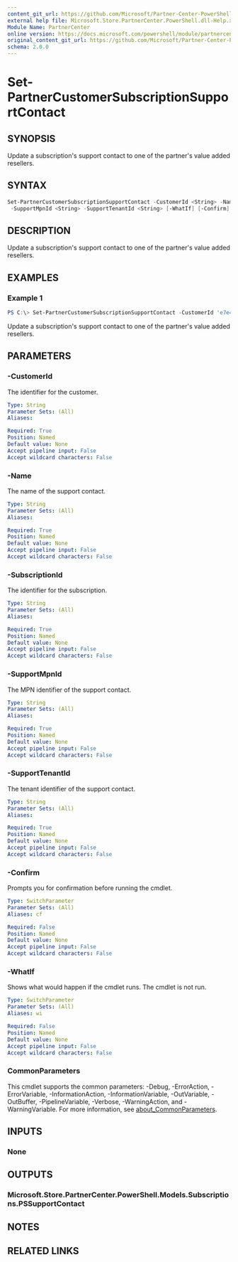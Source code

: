 ```yaml
---
content_git_url: https://github.com/Microsoft/Partner-Center-PowerShell/blob/master/docs/help/Set-PartnerCustomerSubscriptionSupportContact.md
external help file: Microsoft.Store.PartnerCenter.PowerShell.dll-Help.xml
Module Name: PartnerCenter
online version: https://docs.microsoft.com/powershell/module/partnercenter/Set-PartnerCustomerSubscriptionSupportContact
original_content_git_url: https://github.com/Microsoft/Partner-Center-PowerShell/blob/master/docs/help/Set-PartnerCustomerSubscriptionSupportContact.md
schema: 2.0.0
---
```


# Set-PartnerCustomerSubscriptionSupportContact

## SYNOPSIS
Update a subscription's support contact to one of the partner's value added resellers.

## SYNTAX

```powershell
Set-PartnerCustomerSubscriptionSupportContact -CustomerId <String> -Name <String> -SubscriptionId <String>
 -SupportMpnId <String> -SupportTenantId <String> [-WhatIf] [-Confirm] [<CommonParameters>]
```

## DESCRIPTION
Update a subscription's support contact to one of the partner's value added resellers.

## EXAMPLES

### Example 1
```powershell
PS C:\> Set-PartnerCustomerSubscriptionSupportContact -CustomerId 'e7e428c6-30b3-4301-b0d4-bb397d7d923d' -Name 'Value Add Reseller' -SubscriptionId '87e74b43-243f-4f0c-bbd8-b602f33b4ab1' -SupportMpnId '9999999' -SupportTenantId 'f6671752-4eec-4fec-a6ff-d05b35b8af07'
```

Update a subscription's support contact to one of the partner's value added resellers.

## PARAMETERS

### -CustomerId
The identifier for the customer.

```yaml
Type: String
Parameter Sets: (All)
Aliases:

Required: True
Position: Named
Default value: None
Accept pipeline input: False
Accept wildcard characters: False
```

### -Name
The name of the support contact.

```yaml
Type: String
Parameter Sets: (All)
Aliases:

Required: True
Position: Named
Default value: None
Accept pipeline input: False
Accept wildcard characters: False
```

### -SubscriptionId
The identifier for the subscription.

```yaml
Type: String
Parameter Sets: (All)
Aliases:

Required: True
Position: Named
Default value: None
Accept pipeline input: False
Accept wildcard characters: False
```

### -SupportMpnId
The MPN identifier of the support contact.

```yaml
Type: String
Parameter Sets: (All)
Aliases:

Required: True
Position: Named
Default value: None
Accept pipeline input: False
Accept wildcard characters: False
```

### -SupportTenantId
The tenant identifier of the support contact.

```yaml
Type: String
Parameter Sets: (All)
Aliases:

Required: True
Position: Named
Default value: None
Accept pipeline input: False
Accept wildcard characters: False
```

### -Confirm
Prompts you for confirmation before running the cmdlet.

```yaml
Type: SwitchParameter
Parameter Sets: (All)
Aliases: cf

Required: False
Position: Named
Default value: None
Accept pipeline input: False
Accept wildcard characters: False
```

### -WhatIf
Shows what would happen if the cmdlet runs.
The cmdlet is not run.

```yaml
Type: SwitchParameter
Parameter Sets: (All)
Aliases: wi

Required: False
Position: Named
Default value: None
Accept pipeline input: False
Accept wildcard characters: False
```

### CommonParameters
This cmdlet supports the common parameters: -Debug, -ErrorAction, -ErrorVariable, -InformationAction, -InformationVariable, -OutVariable, -OutBuffer, -PipelineVariable, -Verbose, -WarningAction, and -WarningVariable. For more information, see [about_CommonParameters](http://go.microsoft.com/fwlink/?LinkID=113216).

## INPUTS

### None

## OUTPUTS

### Microsoft.Store.PartnerCenter.PowerShell.Models.Subscriptions.PSSupportContact

## NOTES

## RELATED LINKS
